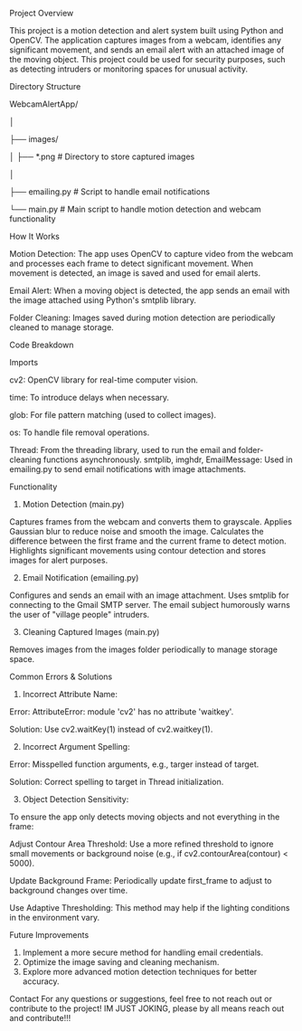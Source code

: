 Project Overview

This project is a motion detection and alert system built using Python and OpenCV. The application captures images from a webcam, identifies any significant movement, and sends an email alert with an attached image of the moving object. This project could be used for security purposes, such as detecting intruders or monitoring spaces for unusual activity.


Directory Structure

WebcamAlertApp/

│

├── images/

│   ├── *.png  # Directory to store captured images

│

├── emailing.py  # Script to handle email notifications

└── main.py  # Main script to handle motion detection and webcam functionality


How It Works

Motion Detection: The app uses OpenCV to capture video from the webcam and processes each frame to detect significant movement. When movement is detected, an image is saved and used for email alerts.

Email Alert: When a moving object is detected, the app sends an email with the image attached using Python's smtplib library.

Folder Cleaning: Images saved during motion detection are periodically cleaned to manage storage.


Code Breakdown

Imports

cv2: OpenCV library for real-time computer vision.

time: To introduce delays when necessary.

glob: For file pattern matching (used to collect images).

os: To handle file removal operations.

Thread: From the threading library, used to run the email and folder-cleaning functions asynchronously.
smtplib, imghdr, EmailMessage: Used in emailing.py to send email notifications with image attachments.


Functionality

1. Motion Detection (main.py)

Captures frames from the webcam and converts them to grayscale.
Applies Gaussian blur to reduce noise and smooth the image.
Calculates the difference between the first frame and the current frame to detect motion.
Highlights significant movements using contour detection and stores images for alert purposes.

2. Email Notification (emailing.py)

Configures and sends an email with an image attachment.
Uses smtplib for connecting to the Gmail SMTP server.
The email subject humorously warns the user of "village people" intruders.

3. Cleaning Captured Images (main.py)

Removes images from the images folder periodically to manage storage space.


Common Errors & Solutions

1. Incorrect Attribute Name:

Error: AttributeError: module 'cv2' has no attribute 'waitkey'.

Solution: Use cv2.waitKey(1) instead of cv2.waitkey(1).

2. Incorrect Argument Spelling:

Error: Misspelled function arguments, e.g., targer instead of target.

Solution: Correct spelling to target in Thread initialization.

3. Object Detection Sensitivity:

To ensure the app only detects moving objects and not everything in the frame:

Adjust Contour Area Threshold: Use a more refined threshold to ignore small movements or background noise (e.g., if cv2.contourArea(contour) < 5000).

Update Background Frame: Periodically update first_frame to adjust to background changes over time.

Use Adaptive Thresholding: This method may help if the lighting conditions in the environment vary.


Future Improvements
1. Implement a more secure method for handling email credentials.
2. Optimize the image saving and cleaning mechanism.
3. Explore more advanced motion detection techniques for better accuracy.


Contact
For any questions or suggestions, feel free to not reach out or contribute to the project!
IM JUST JOKING, please by all means reach out and contribute!!!
